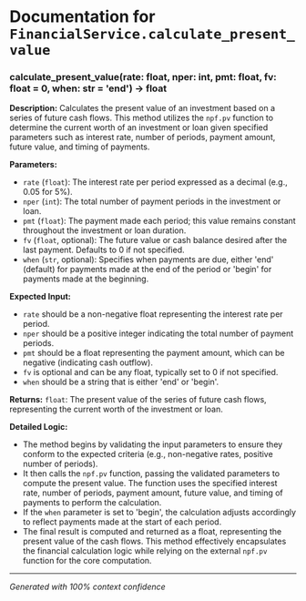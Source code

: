 # Documentation for `FinancialService.calculate_present_value`

### calculate_present_value(rate: float, nper: int, pmt: float, fv: float = 0, when: str = 'end') -> float

**Description:**
Calculates the present value of an investment based on a series of future cash flows. This method utilizes the `npf.pv` function to determine the current worth of an investment or loan given specified parameters such as interest rate, number of periods, payment amount, future value, and timing of payments.

**Parameters:**
- `rate` (`float`): The interest rate per period expressed as a decimal (e.g., 0.05 for 5%).
- `nper` (`int`): The total number of payment periods in the investment or loan.
- `pmt` (`float`): The payment made each period; this value remains constant throughout the investment or loan duration.
- `fv` (`float`, optional): The future value or cash balance desired after the last payment. Defaults to 0 if not specified.
- `when` (`str`, optional): Specifies when payments are due, either 'end' (default) for payments made at the end of the period or 'begin' for payments made at the beginning.

**Expected Input:**
- `rate` should be a non-negative float representing the interest rate per period.
- `nper` should be a positive integer indicating the total number of payment periods.
- `pmt` should be a float representing the payment amount, which can be negative (indicating cash outflow).
- `fv` is optional and can be any float, typically set to 0 if not specified.
- `when` should be a string that is either 'end' or 'begin'.

**Returns:**
`float`: The present value of the series of future cash flows, representing the current worth of the investment or loan.

**Detailed Logic:**
- The method begins by validating the input parameters to ensure they conform to the expected criteria (e.g., non-negative rates, positive number of periods).
- It then calls the `npf.pv` function, passing the validated parameters to compute the present value. The function uses the specified interest rate, number of periods, payment amount, future value, and timing of payments to perform the calculation.
- If the `when` parameter is set to 'begin', the calculation adjusts accordingly to reflect payments made at the start of each period.
- The final result is computed and returned as a float, representing the present value of the cash flows. This method effectively encapsulates the financial calculation logic while relying on the external `npf.pv` function for the core computation.

---
*Generated with 100% context confidence*
